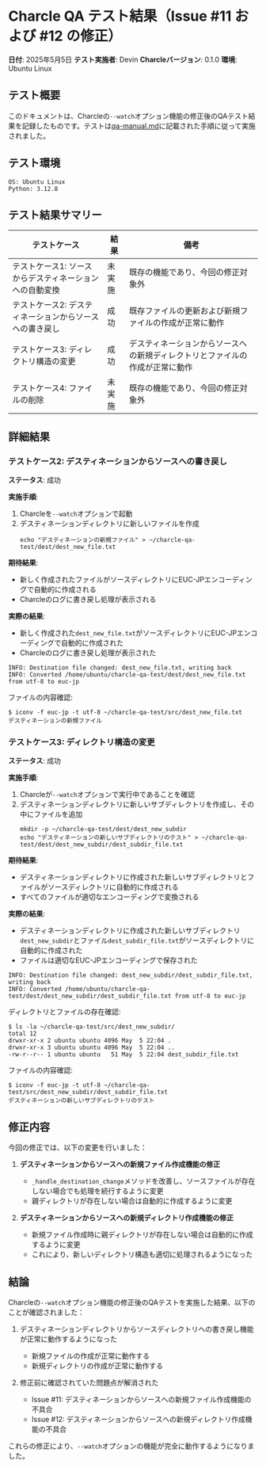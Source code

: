 # Charcle QA テスト結果（Issue #11 および #12 の修正）

**日付**: 2025年5月5日
**テスト実施者**: Devin
**Charcleバージョン**: 0.1.0
**環境**: Ubuntu Linux

## テスト概要

このドキュメントは、Charcleの`--watch`オプション機能の修正後のQAテスト結果を記録したものです。テストは[qa-manual.md](qa-manual.md)に記載された手順に従って実施されました。

## テスト環境

```
OS: Ubuntu Linux
Python: 3.12.8
```

## テスト結果サマリー

| テストケース | 結果 | 備考 |
|------------|------|------|
| テストケース1: ソースからデスティネーションへの自動変換 | 未実施 | 既存の機能であり、今回の修正対象外 |
| テストケース2: デスティネーションからソースへの書き戻し | 成功 | 既存ファイルの更新および新規ファイルの作成が正常に動作 |
| テストケース3: ディレクトリ構造の変更 | 成功 | デスティネーションからソースへの新規ディレクトリとファイルの作成が正常に動作 |
| テストケース4: ファイルの削除 | 未実施 | 既存の機能であり、今回の修正対象外 |

## 詳細結果

### テストケース2: デスティネーションからソースへの書き戻し

**ステータス**: 成功

**実施手順**:
1. Charcleを`--watch`オプションで起動
2. デスティネーションディレクトリに新しいファイルを作成
   ```
   echo "デスティネーションの新規ファイル" > ~/charcle-qa-test/dest/dest_new_file.txt
   ```

**期待結果**:
- 新しく作成されたファイルがソースディレクトリにEUC-JPエンコーディングで自動的に作成される
- Charcleのログに書き戻し処理が表示される

**実際の結果**:
- 新しく作成された`dest_new_file.txt`がソースディレクトリにEUC-JPエンコーディングで自動的に作成された
- Charcleのログに書き戻し処理が表示された

```
INFO: Destination file changed: dest_new_file.txt, writing back
INFO: Converted /home/ubuntu/charcle-qa-test/dest/dest_new_file.txt from utf-8 to euc-jp
```

ファイルの内容確認:
```
$ iconv -f euc-jp -t utf-8 ~/charcle-qa-test/src/dest_new_file.txt
デスティネーションの新規ファイル
```

### テストケース3: ディレクトリ構造の変更

**ステータス**: 成功

**実施手順**:
1. Charcleが`--watch`オプションで実行中であることを確認
2. デスティネーションディレクトリに新しいサブディレクトリを作成し、その中にファイルを追加
   ```
   mkdir -p ~/charcle-qa-test/dest/dest_new_subdir
   echo "デスティネーションの新しいサブディレクトリのテスト" > ~/charcle-qa-test/dest/dest_new_subdir/dest_subdir_file.txt
   ```

**期待結果**:
- デスティネーションディレクトリに作成された新しいサブディレクトリとファイルがソースディレクトリに自動的に作成される
- すべてのファイルが適切なエンコーディングで変換される

**実際の結果**:
- デスティネーションディレクトリに作成された新しいサブディレクトリ`dest_new_subdir`とファイル`dest_subdir_file.txt`がソースディレクトリに自動的に作成された
- ファイルは適切なEUC-JPエンコーディングで保存された

```
INFO: Destination file changed: dest_new_subdir/dest_subdir_file.txt, writing back
INFO: Converted /home/ubuntu/charcle-qa-test/dest/dest_new_subdir/dest_subdir_file.txt from utf-8 to euc-jp
```

ディレクトリとファイルの存在確認:
```
$ ls -la ~/charcle-qa-test/src/dest_new_subdir/
total 12
drwxr-xr-x 2 ubuntu ubuntu 4096 May  5 22:04 .
drwxr-xr-x 3 ubuntu ubuntu 4096 May  5 22:04 ..
-rw-r--r-- 1 ubuntu ubuntu   51 May  5 22:04 dest_subdir_file.txt
```

ファイルの内容確認:
```
$ iconv -f euc-jp -t utf-8 ~/charcle-qa-test/src/dest_new_subdir/dest_subdir_file.txt
デスティネーションの新しいサブディレクトリのテスト
```

## 修正内容

今回の修正では、以下の変更を行いました：

1. **デスティネーションからソースへの新規ファイル作成機能の修正**
   - `_handle_destination_change`メソッドを改善し、ソースファイルが存在しない場合でも処理を続行するように変更
   - 親ディレクトリが存在しない場合は自動的に作成するように変更

2. **デスティネーションからソースへの新規ディレクトリ作成機能の修正**
   - 新規ファイル作成時に親ディレクトリが存在しない場合は自動的に作成するように変更
   - これにより、新しいディレクトリ構造も適切に処理されるようになった

## 結論

Charcleの`--watch`オプション機能の修正後のQAテストを実施した結果、以下のことが確認されました：

1. デスティネーションディレクトリからソースディレクトリへの書き戻し機能が正常に動作するようになった
   - 新規ファイルの作成が正常に動作する
   - 新規ディレクトリの作成が正常に動作する

2. 修正前に確認されていた問題点が解消された
   - Issue #11: デスティネーションからソースへの新規ファイル作成機能の不具合
   - Issue #12: デスティネーションからソースへの新規ディレクトリ作成機能の不具合

これらの修正により、`--watch`オプションの機能が完全に動作するようになりました。
